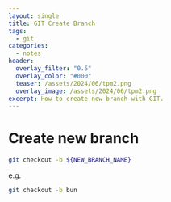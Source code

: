 ```yaml
---
layout: single
title: GIT Create Branch
tags:
  - git
categories:
  - notes
header:
  overlay_filter: "0.5"
  overlay_color: "#000"
  teaser: /assets/2024/06/tpm2.png
  overlay_image: /assets/2024/06/tpm2.png
excerpt: How to create new branch with GIT.
---
```

# Create new branch

```bash
git checkout -b ${NEW_BRANCH_NAME}
```

e.g.

```bash
git checkout -b bun
```